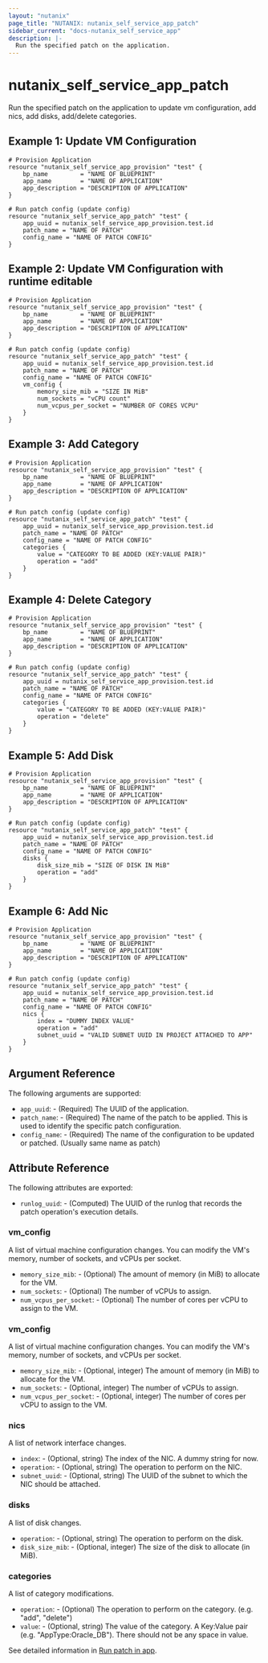 ```yaml
---
layout: "nutanix"
page_title: "NUTANIX: nutanix_self_service_app_patch"
sidebar_current: "docs-nutanix_self_service_app"
description: |-
  Run the specified patch on the application.
---
```


# nutanix_self_service_app_patch

Run the specified patch on the application to update vm configuration, add nics, add disks, add/delete categories.

## Example 1: Update VM Configuration

``` hcl
# Provision Application
resource "nutanix_self_service_app_provision" "test" {
    bp_name         = "NAME OF BLUEPRINT"
    app_name        = "NAME OF APPLICATION"
    app_description = "DESCRIPTION OF APPLICATION"
}

# Run patch config (update config)
resource "nutanix_self_service_app_patch" "test" {
    app_uuid = nutanix_self_service_app_provision.test.id
    patch_name = "NAME OF PATCH"
    config_name = "NAME OF PATCH CONFIG"
}
```

## Example 2: Update VM Configuration with runtime editable

``` hcl
# Provision Application
resource "nutanix_self_service_app_provision" "test" {
    bp_name         = "NAME OF BLUEPRINT"
    app_name        = "NAME OF APPLICATION"
    app_description = "DESCRIPTION OF APPLICATION"
}

# Run patch config (update config)
resource "nutanix_self_service_app_patch" "test" {
    app_uuid = nutanix_self_service_app_provision.test.id
    patch_name = "NAME OF PATCH"
    config_name = "NAME OF PATCH CONFIG"
    vm_config {
        memory_size_mib = "SIZE IN MiB"
        num_sockets = "vCPU count"
        num_vcpus_per_socket = "NUMBER OF CORES VCPU"
    }
}
```

## Example 3: Add Category

``` hcl
# Provision Application
resource "nutanix_self_service_app_provision" "test" {
    bp_name         = "NAME OF BLUEPRINT"
    app_name        = "NAME OF APPLICATION"
    app_description = "DESCRIPTION OF APPLICATION"
}

# Run patch config (update config)
resource "nutanix_self_service_app_patch" "test" {
    app_uuid = nutanix_self_service_app_provision.test.id
    patch_name = "NAME OF PATCH"
    config_name = "NAME OF PATCH CONFIG"
    categories {
        value = "CATEGORY TO BE ADDED (KEY:VALUE PAIR)"
        operation = "add"
    }
}
```

## Example 4: Delete Category

``` hcl
# Provision Application
resource "nutanix_self_service_app_provision" "test" {
    bp_name         = "NAME OF BLUEPRINT"
    app_name        = "NAME OF APPLICATION"
    app_description = "DESCRIPTION OF APPLICATION"
}

# Run patch config (update config)
resource "nutanix_self_service_app_patch" "test" {
    app_uuid = nutanix_self_service_app_provision.test.id
    patch_name = "NAME OF PATCH"
    config_name = "NAME OF PATCH CONFIG"
    categories {
        value = "CATEGORY TO BE ADDED (KEY:VALUE PAIR)"
        operation = "delete"
    }
}
```

## Example 5: Add Disk

``` hcl
# Provision Application
resource "nutanix_self_service_app_provision" "test" {
    bp_name         = "NAME OF BLUEPRINT"
    app_name        = "NAME OF APPLICATION"
    app_description = "DESCRIPTION OF APPLICATION"
}

# Run patch config (update config)
resource "nutanix_self_service_app_patch" "test" {
    app_uuid = nutanix_self_service_app_provision.test.id
    patch_name = "NAME OF PATCH"
    config_name = "NAME OF PATCH CONFIG"
    disks {
        disk_size_mib = "SIZE OF DISK IN MiB"
        operation = "add"
    }
}
```

## Example 6: Add Nic

``` hcl
# Provision Application
resource "nutanix_self_service_app_provision" "test" {
    bp_name         = "NAME OF BLUEPRINT"
    app_name        = "NAME OF APPLICATION"
    app_description = "DESCRIPTION OF APPLICATION"
}

# Run patch config (update config)
resource "nutanix_self_service_app_patch" "test" {
    app_uuid = nutanix_self_service_app_provision.test.id
    patch_name = "NAME OF PATCH"
    config_name = "NAME OF PATCH CONFIG"
    nics {
        index = "DUMMY INDEX VALUE"
        operation = "add"
        subnet_uuid = "VALID SUBNET UUID IN PROJECT ATTACHED TO APP"
    }
}
```



## Argument Reference

The following arguments are supported:

* `app_uuid`: - (Required) The UUID of the application.
* `patch_name`: - (Required) The name of the patch to be applied. This is used to identify the specific patch configuration.
* `config_name`: - (Required) The name of the configuration to be updated or patched. (Usually same name as patch)


## Attribute Reference

The following attributes are exported:

* `runlog_uuid`: - (Computed) The UUID of the runlog that records the patch operation's execution details.

### vm_config

A list of virtual machine configuration changes. You can modify the VM's memory, number of sockets, and vCPUs per socket.

* `memory_size_mib`: - (Optional) The amount of memory (in MiB) to allocate for the VM.
* `num_sockets`: - (Optional) The number of vCPUs to assign.
* `num_vcpus_per_socket`: - (Optional) The number of cores per vCPU to assign to the VM.

### vm_config

A list of virtual machine configuration changes. You can modify the VM's memory, number of sockets, and vCPUs per socket.

* `memory_size_mib`: - (Optional, integer) The amount of memory (in MiB) to allocate for the VM.
* `num_sockets`: - (Optional, integer) The number of vCPUs to assign.
* `num_vcpus_per_socket`: - (Optional, integer) The number of cores per vCPU to assign to the VM.

### nics

A list of network interface changes.

* `index`: - (Optional, string) The index of the NIC. A dummy string for now.
* `operation`: - (Optional, string) The operation to perform on the NIC.
* `subnet_uuid`: - (Optional, string) The UUID of the subnet to which the NIC should be attached. 

### disks

A list of disk changes.

* `operation`: - (Optional, string) The operation to perform on the disk.
* `disk_size_mib`: - (Optional, integer) The size of the disk to allocate (in MiB).

### categories

A list of category modifications.

* `operation`: - (Optional) The operation to perform on the category. (e.g. "add", "delete")
* `value`: - (Optional, string) The value of the category. A Key:Value pair (e.g. "AppType:Oracle_DB"). There should not be any space in value.


See detailed information in [Run patch in app](https://www.nutanix.dev/api_reference/apis/self-service.html#tag/Apps/paths/~1apps~1%7Buuid%7D~1patch~1%7Bpatch_uuid%7D~1run/post).